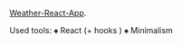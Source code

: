  [Weather-React-App](https://oksanacoder.github.io/weather-react-app/).

Used tools:
♠️ React (+ hooks )
♠️ Minimalism
